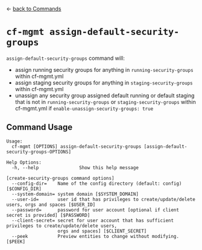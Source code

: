 &larr; [back to Commands](../README.md)

# `cf-mgmt assign-default-security-groups`

`assign-default-security-groups` command will:
- assign running security groups for anything in `running-security-groups` within cf-mgmt.yml
- assign staging security groups for anything in `staging-security-groups` within cf-mgmt.yml
- unassign any security group assigned default running or default staging that is not in `running-security-groups` or `staging-security-groups` within cf-mgmt.yml if `enable-unassign-security-groups: true`

## Command Usage
```
Usage:
  cf-mgmt [OPTIONS] assign-default-security-groups [assign-default-security-groups-OPTIONS]

Help Options:
  -h, --help               Show this help message

[create-security-groups command options]
  --config-dir=    Name of the config directory (default: config) [$CONFIG_DIR]
  --system-domain= system domain [$SYSTEM_DOMAIN]
  --user-id=       user id that has privileges to create/update/delete users, orgs and spaces [$USER_ID]
  --password=      password for user account [optional if client secret is provided] [$PASSWORD]
  --client-secret= secret for user account that has sufficient privileges to create/update/delete users,
                   orgs and spaces] [$CLIENT_SECRET]
  --peek           Preview entities to change without modifying. [$PEEK]
```
